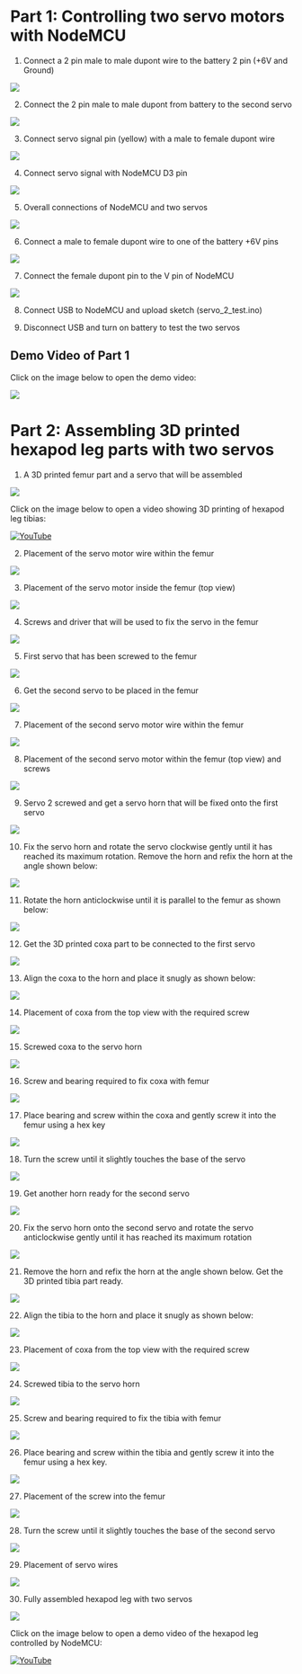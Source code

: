 # Part 1: Controlling two servo motors with NodeMCU

1. Connect a 2 pin male to male dupont wire to the battery 2 pin (+6V and Ground)

![](https://github.com/aritya-arjunan/wps_hexapod_workshop/blob/main/nodemcu/servo_2_test/4.0_battery_connect.jpg)

2. Connect the 2 pin male to male dupont from battery to the second servo

![](https://github.com/aritya-arjunan/wps_hexapod_workshop/blob/main/nodemcu/servo_2_test/4.1_battery_servo2_connect.jpg)
 
3. Connect servo signal pin (yellow) with a male to female dupont wire

![](https://github.com/aritya-arjunan/wps_hexapod_workshop/blob/main/nodemcu/servo_2_test/4.2_servo2_signal_connect.jpg)

4. Connect servo signal with NodeMCU D3 pin

![](https://github.com/aritya-arjunan/wps_hexapod_workshop/blob/main/nodemcu/servo_2_test/4.3_servo2_signal_D3_connect.jpg)

5. Overall connections of NodeMCU and two servos

![](https://github.com/aritya-arjunan/wps_hexapod_workshop/blob/main/nodemcu/servo_2_test/4.4_servo2_all_connected.jpg)

6. Connect a male to female dupont wire to one of the battery +6V pins

![](https://github.com/aritya-arjunan/wps_hexapod_workshop/blob/main/nodemcu/servo_2_test/4.5_battery_2pin_volt_connect.jpg)

7. Connect the female dupont pin to the V pin of NodeMCU

![](https://github.com/aritya-arjunan/wps_hexapod_workshop/blob/main/nodemcu/servo_2_test/4.6_battery_2pin_nodemcu_V_pin_connect.jpg)

8. Connect USB to NodeMCU and upload sketch (servo_2_test.ino)

9. Disconnect USB and turn on battery to test the two servos

## Demo Video of Part 1

Click on the image below to open the demo video:

[![](http://i.ytimg.com/vi/CBluMBrn7sg/hqdefault.jpg)](https://www.youtube.com/watch?v=CBluMBrn7sg)


# Part 2: Assembling 3D printed hexapod leg parts with two servos


1. A 3D printed femur part and a servo that will be assembled

![](https://github.com/aritya-arjunan/wps_hexapod_workshop/blob/main/nodemcu/servo_2_test/5.0_femur_servo_items.jpg)

Click on the image below to open a video showing 3D printing of hexapod leg tibias:

[![YouTube](http://i.ytimg.com/vi/oiVZwzCFncw/hqdefault.jpg)](https://www.youtube.com/watch?v=oiVZwzCFncw)

2. Placement of the servo motor wire within the femur

![](https://github.com/aritya-arjunan/wps_hexapod_workshop/blob/main/nodemcu/servo_2_test/5.1_femur_servo_side_wire_placement.jpg)

3. Placement of the servo motor inside the femur (top view)

![](https://github.com/aritya-arjunan/wps_hexapod_workshop/blob/main/nodemcu/servo_2_test/5.2_femur_servo_top_placement.jpg)

4. Screws and driver that will be used to fix the servo in the femur

![](https://github.com/aritya-arjunan/wps_hexapod_workshop/blob/main/nodemcu/servo_2_test/5.3_femur_servo_screws.jpg)

5. First servo that has been screwed to the femur

![](https://github.com/aritya-arjunan/wps_hexapod_workshop/blob/main/nodemcu/servo_2_test/5.4_femur_servo_screwed.jpg)

6. Get the second servo to be placed in the femur

![](https://github.com/aritya-arjunan/wps_hexapod_workshop/blob/main/nodemcu/servo_2_test/5.5_femur_servo2_items.jpg)

7. Placement of the second servo motor wire within the femur

![](https://github.com/aritya-arjunan/wps_hexapod_workshop/blob/main/nodemcu/servo_2_test/5.6_femur_servo2_side_wire_placement.jpg)

8. Placement of the second servo motor within the femur (top view) and screws

![](https://github.com/aritya-arjunan/wps_hexapod_workshop/blob/main/nodemcu/servo_2_test/5.7_femur_servo2_top_placement.jpg)

9. Servo 2 screwed and get a servo horn that will be fixed onto the first servo

![](https://github.com/aritya-arjunan/wps_hexapod_workshop/blob/main/nodemcu/servo_2_test/5.8_femur_servo2_screwed.jpg)

10. Fix the servo horn and rotate the servo clockwise gently until it has reached its maximum rotation. Remove the horn and refix the horn at the angle shown below:

![](https://github.com/aritya-arjunan/wps_hexapod_workshop/blob/main/nodemcu/servo_2_test/5.9_femur_servo_horn_max_placement.jpg)

11. Rotate the horn anticlockwise until it is parallel to the femur as shown below:

![](https://github.com/aritya-arjunan/wps_hexapod_workshop/blob/main/nodemcu/servo_2_test/5.10_femur_servo_horn_adjustment.jpg)

12. Get the 3D printed coxa part to be connected to the first servo

![](https://github.com/aritya-arjunan/wps_hexapod_workshop/blob/main/nodemcu/servo_2_test/5.11_femur_coxa_items.jpg)

13. Align the coxa to the horn and place it snugly as shown below:

![](https://github.com/aritya-arjunan/wps_hexapod_workshop/blob/main/nodemcu/servo_2_test/5.12_coxa_servo_horn_side_placement.jpg)

14. Placement of coxa from the top view with the required screw

![](https://github.com/aritya-arjunan/wps_hexapod_workshop/blob/main/nodemcu/servo_2_test/5.13_coxa_servo_horn_top_placement.jpg)

15. Screwed coxa to the servo horn

![](https://github.com/aritya-arjunan/wps_hexapod_workshop/blob/main/nodemcu/servo_2_test/5.14_coxa_servo_horn_screwed.jpg)

16. Screw and bearing required to fix coxa with femur

![](https://github.com/aritya-arjunan/wps_hexapod_workshop/blob/main/nodemcu/servo_2_test/5.15_femur_coxa_bearing_items.jpg)

17. Place bearing and screw within the coxa and gently screw it into the femur using a hex key

![](https://github.com/aritya-arjunan/wps_hexapod_workshop/blob/main/nodemcu/servo_2_test/5.15_femur_coxa_bearing_placement.jpg)

18. Turn the screw until it slightly touches the base of the servo

![](https://github.com/aritya-arjunan/wps_hexapod_workshop/blob/main/nodemcu/servo_2_test/5.16_femur_coxa_bearing_screwed.jpg)

19. Get another horn ready for the second servo

![](https://github.com/aritya-arjunan/wps_hexapod_workshop/blob/main/nodemcu/servo_2_test/5.17_servo2_horn_items.jpg)

20.  Fix the servo horn onto the second servo and rotate the servo anticlockwise gently until it has reached its maximum rotation

![](https://github.com/aritya-arjunan/wps_hexapod_workshop/blob/main/nodemcu/servo_2_test/5.18_servo2_horn_max_placement.jpg)

21. Remove the horn and refix the horn at the angle shown below. Get the 3D printed tibia part ready.

![](https://github.com/aritya-arjunan/wps_hexapod_workshop/blob/main/nodemcu/servo_2_test/5.19_servo2_horn_adjustment.jpg)

22. Align the tibia to the horn and place it snugly as shown below:

![](https://github.com/aritya-arjunan/wps_hexapod_workshop/blob/main/nodemcu/servo_2_test/5.20_tibia_servo2_horn_side_placement.jpg)

23. Placement of coxa from the top view with the required screw

![](https://github.com/aritya-arjunan/wps_hexapod_workshop/blob/main/nodemcu/servo_2_test/5.21_tibia_servo2_horn_top_placement.jpg)

24. Screwed tibia to the servo horn

![](https://github.com/aritya-arjunan/wps_hexapod_workshop/blob/main/nodemcu/servo_2_test/5.22_tibia_servo2_screwed.jpg)

25. Screw and bearing required to fix the tibia with femur

![](https://github.com/aritya-arjunan/wps_hexapod_workshop/blob/main/nodemcu/servo_2_test/5.23_tibia_servo2_bearing_items.jpg)

26. Place bearing and screw within the tibia and gently screw it into the femur using a hex key.

![](https://github.com/aritya-arjunan/wps_hexapod_workshop/blob/main/nodemcu/servo_2_test/5.24_tibia_servo2_bearing_placement.jpg)

27. Placement of the screw into the femur

![](https://github.com/aritya-arjunan/wps_hexapod_workshop/blob/main/nodemcu/servo_2_test/5.25_tibia_servo2_bearing_bottom_side_placement.jpg)

28. Turn the screw until it slightly touches the base of the second servo

![](https://github.com/aritya-arjunan/wps_hexapod_workshop/blob/main/nodemcu/servo_2_test/5.26_tibia_servo2_top_side_screwed.jpg)

29. Placement of servo wires

![](https://github.com/aritya-arjunan/wps_hexapod_workshop/blob/main/nodemcu/servo_2_test/5.28_tibia_servo2_bearing_bottom_side_screwed.jpg)

30. Fully assembled hexapod leg with two servos

![](https://github.com/aritya-arjunan/wps_hexapod_workshop/blob/main/nodemcu/servo_2_test/5.27_tibia_servo2_bearing_side_screwed.jpg)

Click on the image below to open a demo video of the hexapod leg controlled by NodeMCU:

[![YouTube](http://i.ytimg.com/vi/RGJpdCyLQgM/hqdefault.jpg)](https://www.youtube.com/watch?v=RGJpdCyLQgM)
